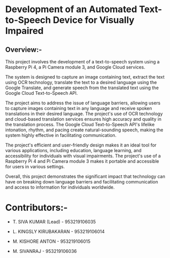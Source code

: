 # Development of an Automated Text-to-Speech Device for Visually Impaired
## Overview:-

This project involves the development of a text-to-speech system using a Raspberry Pi 4, a Pi Camera module 3, and Google Cloud services.

The system is designed to capture an image containing text, extract the text using OCR technology, translate the text to a desired language using the Google Translate, and generate speech from the translated text using the Google Cloud Text-to-Speech API.

The project aims to address the issue of language barriers, allowing users to capture images containing text in any language and receive spoken translations in their desired language. The project's use of OCR technology and cloud-based translation services ensures high accuracy and quality in the translation process. The Google Cloud Text-to-Speech API's lifelike intonation, rhythm, and pacing create natural-sounding speech, making the system highly effective in facilitating communication.

The project's efficient and user-friendly design makes it an ideal tool for various applications, including education, language learning, and accessibility for individuals with visual impairments. The project's use of a Raspberry Pi 4 and Pi Camera module 3 makes it portable and accessible for users in various settings.

Overall, this project demonstrates the significant impact that technology can have on breaking down language barriers and facilitating communication and access to information for individuals worldwide.

# Contributors:-

* T. SIVA KUMAR  (Lead)  - 953219106035

* L. KINGSLY KIRUBAKARAN - 953219106014

* M. KISHORE ANTON       - 953219106015

* M. SIVANRAJ            - 953219106036
